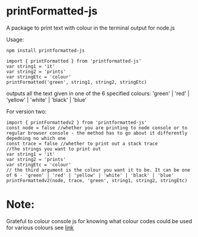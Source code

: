 # printFormatted-js
 A package to print text with colour in the terminal output for node.js

Usage:
```
npm install printformatted-js
```
```
import { printFormatted } from 'printformatted-js'
var string1 = 'it'
var string2 = 'prints'
var stringEtc = 'colour'
printFormatted('green', string1, string2, stringEtc)
```
outputs all the text given in one of the 6 specified colours:
'green' | 'red' | 'yellow' | 'white' | 'black' | 'blue'


For version two:
```
import { printFormattedv2 } from 'printformatted-js'
const node = false //whether you are printing to node console or to regular browser console - the method has to go about it differently depedning no which one
const trace = false //whether to print out a stack trace
//the strings you want to print out
var string1 = 'it'
var string2 = 'prints'
var stringEtc = 'colour'
// the third argument is the colour you want it to be. It can be one of 6 - 'green' | 'red' | 'yellow' | 'white' | 'black' | 'blue'
printFormattedv2(node, trace, 'green', string1, string2, stringEtc)
```
# Note:
Grateful to colour console js for knowing what colour codes could be used for various colours see [link](https://gist.github.com/abritinthebay/d80eb99b2726c83feb0d97eab95206c4)
